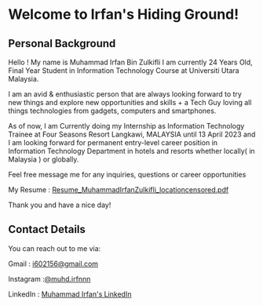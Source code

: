 # Welcome to Irfan's Hiding Ground!

## Personal Background
Hello ! My name is Muhammad Irfan Bin Zulkifli I am currently 24 Years Old, Final Year Student in Information Technology Course at Universiti Utara Malaysia.

I am an avid & enthusiastic person that are always looking forward to try new things and explore new opportunities and skills + a Tech Guy loving all things technologies from gadgets, computers and smartphones.

As of now, I am Currently doing my Internship as Information Technology Trainee at Four Seasons Resort Langkawi, MALAYSIA until 13 April 2023 and I am looking forward for permanent entry-level career position in Information Technology Department in hotels and resorts whether locally( in Malaysia ) or globally. 

Feel free message me for any inquiries, questions or career opportunities

My Resume : [Resume_MuhammadIrfanZulkifli_locationcensored.pdf](https://github.com/Panzer-Kun/panzer-kun.github.io/files/10555787/Resume_MuhammadIrfanZulkifli_locationcensored.pdf)


Thank you and have a nice day!

## Contact Details
You can reach out to me via:

Gmail : i602156@gmail.com

Instagram :[@muhd.irfnnn](https://www.instagram.com/muhd.irfnnn)

LinkedIn : [Muhammad Irfan's LinkedIn](https://www.linkedin.com/in/muhammad-irfan-zulkifli-341923205/)

